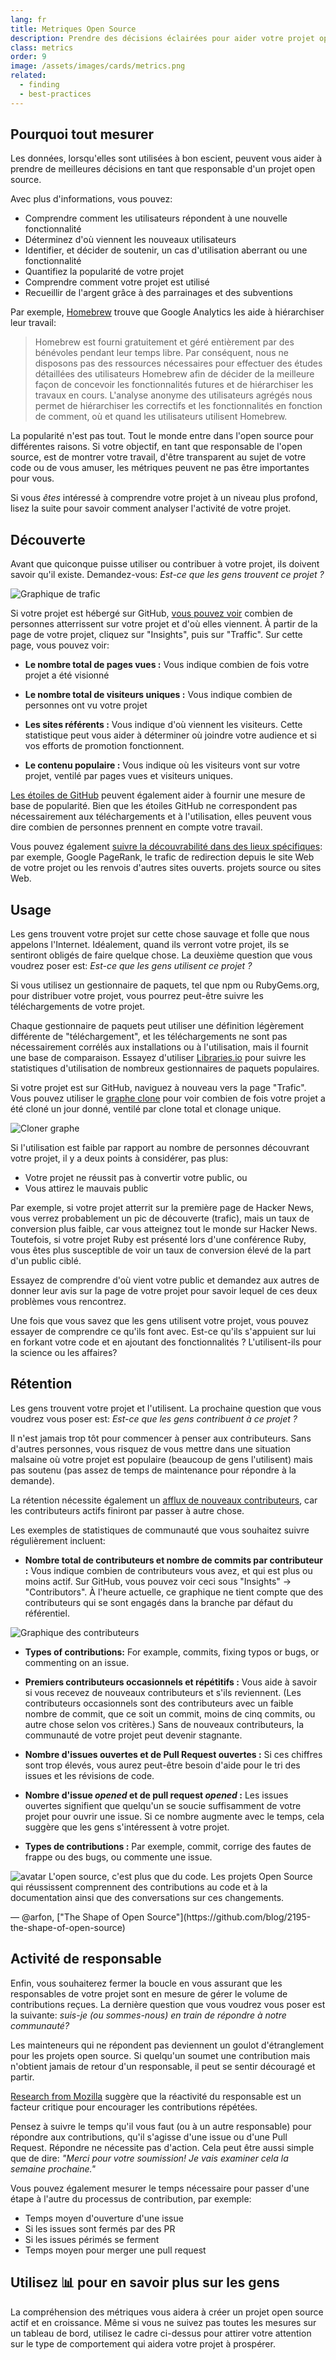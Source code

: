 ```yaml
---
lang: fr
title: Metriques Open Source
description: Prendre des décisions éclairées pour aider votre projet open source à prospérer en mesurant et en suivant son succès.
class: metrics
order: 9
image: /assets/images/cards/metrics.png
related:
  - finding
  - best-practices
---
```


## Pourquoi tout mesurer

Les données, lorsqu'elles sont utilisées à bon escient, peuvent vous aider à prendre de meilleures décisions en tant que responsable d'un projet open source.

Avec plus d'informations, vous pouvez:

* Comprendre comment les utilisateurs répondent à une nouvelle fonctionnalité
* Déterminez d'où viennent les nouveaux utilisateurs
* Identifier, et décider de soutenir, un cas d'utilisation aberrant ou une fonctionnalité
* Quantifiez la popularité de votre projet
* Comprendre comment votre projet est utilisé
* Recueillir de l'argent grâce à des parrainages et des subventions

Par exemple, [Homebrew](https://github.com/Homebrew/brew/blob/bbed7246bc5c5b7acb8c1d427d10b43e090dfd39/docs/Analytics.md) trouve que Google Analytics les aide à hiérarchiser leur travail:

> Homebrew est fourni gratuitement et géré entièrement par des bénévoles pendant leur temps libre. Par conséquent, nous ne disposons pas des ressources nécessaires pour effectuer des études détaillées des utilisateurs Homebrew afin de décider de la meilleure façon de concevoir les fonctionnalités futures et de hiérarchiser les travaux en cours. L'analyse anonyme des utilisateurs agrégés nous permet de hiérarchiser les correctifs et les fonctionnalités en fonction de comment, où et quand les utilisateurs utilisent Homebrew.

La popularité n'est pas tout. Tout le monde entre dans l'open source pour différentes raisons. Si votre objectif, en tant que responsable de l'open source, est de montrer votre travail, d'être transparent au sujet de votre code ou de vous amuser, les métriques peuvent ne pas être importantes pour vous.

Si vous _êtes_ intéressé à comprendre votre projet à un niveau plus profond, lisez la suite pour savoir comment analyser l'activité de votre projet.

## D&eacute;couverte

Avant que quiconque puisse utiliser ou contribuer à votre projet, ils doivent savoir qu'il existe. Demandez-vous: _Est-ce que les gens trouvent ce projet ?_

![Graphique de trafic](/assets/images/metrics/repo_traffic_graphs_tooltip.png)

Si votre projet est hébergé sur GitHub, [vous pouvez voir](https://help.github.com/articles/about-repository-graphs/#traffic) combien de personnes atterrissent sur votre projet et d'où elles viennent. À partir de la page de votre projet, cliquez sur "Insights", puis sur "Traffic". Sur cette page, vous pouvez voir:

* **Le nombre total de pages vues :** Vous indique combien de fois votre projet a été visionné

* **Le nombre total de visiteurs uniques :** Vous indique combien de personnes ont vu votre projet

* **Les sites référents :** Vous indique d'où viennent les visiteurs. Cette statistique peut vous aider à déterminer où joindre votre audience et si vos efforts de promotion fonctionnent.

* **Le contenu populaire :** Vous indique où les visiteurs vont sur votre projet, ventilé par pages vues et visiteurs uniques.

[Les étoiles de GitHub](https://help.github.com/articles/about-stars/) peuvent également aider à fournir une mesure de base de popularité. Bien que les étoiles GitHub ne correspondent pas nécessairement aux téléchargements et à l'utilisation, elles peuvent vous dire combien de personnes prennent en compte votre travail.

Vous pouvez également [suivre la découvrabilité dans des lieux spécifiques](https://opensource.com/business/16/6/pirate-metrics): par exemple, Google PageRank, le trafic de redirection depuis le site Web de votre projet ou les renvois d'autres sites ouverts. projets source ou sites Web.

## Usage

Les gens trouvent votre projet sur cette chose sauvage et folle que nous appelons l'Internet. Idéalement, quand ils verront votre projet, ils se sentiront obligés de faire quelque chose. La deuxième question que vous voudrez poser est: _Est-ce que les gens utilisent ce projet ?_

Si vous utilisez un gestionnaire de paquets, tel que npm ou RubyGems.org, pour distribuer votre projet, vous pourrez peut-être suivre les téléchargements de votre projet.

Chaque gestionnaire de paquets peut utiliser une définition légèrement différente de "téléchargement", et les téléchargements ne sont pas nécessairement corrélés aux installations ou à l'utilisation, mais il fournit une base de comparaison. Essayez d'utiliser [Libraries.io](https://libraries.io/) pour suivre les statistiques d'utilisation de nombreux gestionnaires de paquets populaires.

Si votre projet est sur GitHub, naviguez à nouveau vers la page "Trafic". Vous pouvez utiliser le [graphe clone](https://github.com/blog/1873-clone-graphs) pour voir combien de fois votre projet a été cloné un jour donné, ventilé par clone total et clonage unique.

![Cloner graphe](/assets/images/metrics/clone_graph.png)

Si l'utilisation est faible par rapport au nombre de personnes découvrant votre projet, il y a deux points à considérer, pas plus:

* Votre projet ne réussit pas à convertir votre public, ou
* Vous attirez le mauvais public

Par exemple, si votre projet atterrit sur la première page de Hacker News, vous verrez probablement un pic de découverte (trafic), mais un taux de conversion plus faible, car vous atteignez tout le monde sur Hacker News. Toutefois, si votre projet Ruby est présenté lors d'une conférence Ruby, vous êtes plus susceptible de voir un taux de conversion élevé de la part d'un public ciblé.

Essayez de comprendre d'où vient votre public et demandez aux autres de donner leur avis sur la page de votre projet pour savoir lequel de ces deux problèmes vous rencontrez.

Une fois que vous savez que les gens utilisent votre projet, vous pouvez essayer de comprendre ce qu'ils font avec. Est-ce qu'ils s'appuient sur lui en forkant votre code et en ajoutant des fonctionnalités ? L'utilisent-ils pour la science ou les affaires?

## R&eacute;tention

Les gens trouvent votre projet et l'utilisent. La prochaine question que vous voudrez vous poser est: _Est-ce que les gens contribuent à ce projet ?_

Il n'est jamais trop tôt pour commencer à penser aux contributeurs. Sans d'autres personnes, vous risquez de vous mettre dans une situation malsaine où votre projet est populaire (beaucoup de gens l'utilisent) mais pas soutenu (pas assez de temps de maintenance pour répondre à la demande).

La rétention nécessite également un [afflux de nouveaux contributeurs](http://blog.abigailcabunoc.com/increasing-developer-engagement-at-mozilla-science-learning-advocacy#contributor-pathways_2), car les contributeurs actifs finiront par passer à autre chose.

Les exemples de statistiques de communauté que vous souhaitez suivre régulièrement incluent:

* **Nombre total de contributeurs et nombre de commits par contributeur :** Vous indique combien de contributeurs vous avez, et qui est plus ou moins actif. Sur GitHub, vous pouvez voir ceci sous "Insights" -> "Contributors". À l'heure actuelle, ce graphique ne tient compte que des contributeurs qui se sont engagés dans la branche par défaut du référentiel.

![Graphique des contributeurs](/assets/images/metrics/repo_contributors_specific_graph.png)

* **Types of contributions:** For example, commits, fixing typos or bugs, or commenting on an issue.

* **Premiers contributeurs occasionnels et répétitifs :** Vous aide à savoir si vous recevez de nouveaux contributeurs et s'ils reviennent. (Les contributeurs occasionnels sont des contributeurs avec un faible nombre de commit, que ce soit un commit, moins de cinq commits, ou autre chose selon vos critères.) Sans de nouveaux contributeurs, la communauté de votre projet peut devenir stagnante.

* **Nombre d'issues ouvertes et de Pull Request ouvertes :** Si ces chiffres sont trop élevés, vous aurez peut-être besoin d'aide pour le tri des issues et les révisions de code.

* **Nombre d'issue _opened_ et de pull request _opened_ :** Les issues ouvertes signifient que quelqu'un se soucie suffisamment de votre projet pour ouvrir une issue. Si ce nombre augmente avec le temps, cela suggère que les gens s'intéressent à votre projet.

* **Types de contributions :** Par exemple, commit, corrige des fautes de frappe ou des bugs, ou commente une issue.

<aside markdown="1" class="pquote">
  <img src="https://avatars.githubusercontent.com/arfon?s=180" class="pquote-avatar" alt="avatar">
  L'open source, c'est plus que du code. Les projets Open Source qui réussissent comprennent des contributions au code et à la documentation ainsi que des conversations sur ces changements.
  <p markdown="1" class="pquote-credit">
— @arfon, ["The Shape of Open Source"](https://github.com/blog/2195-the-shape-of-open-source)
  </p>
</aside>

## Activit&eacute; de responsable

Enfin, vous souhaiterez fermer la boucle en vous assurant que les responsables de votre projet sont en mesure de gérer le volume de contributions reçues. La dernière question que vous voudrez vous poser est la suivante: _suis-je (ou sommes-nous) en train de répondre à notre communauté?_

Les mainteneurs qui ne répondent pas deviennent un goulot d'étranglement pour les projets open source. Si quelqu'un soumet une contribution mais n'obtient jamais de retour d'un responsable, il peut se sentir découragé et partir.

[Research from Mozilla](https://docs.google.com/presentation/d/1hsJLv1ieSqtXBzd5YZusY-mB8e1VJzaeOmh8Q4VeMio/edit#slide=id.g43d857af8_0177) suggère que la réactivité du responsable est un facteur critique pour encourager les contributions répétées.

Pensez à suivre le temps qu'il vous faut (ou à un autre responsable) pour répondre aux contributions, qu'il s'agisse d'une issue ou d'une Pull Request. Répondre ne nécessite pas d'action. Cela peut être aussi simple que de dire: _"Merci pour votre soumission! Je vais examiner cela la semaine prochaine."_

Vous pouvez également mesurer le temps nécessaire pour passer d'une étape à l'autre du processus de contribution, par exemple:

* Temps moyen d'ouverture d'une issue
* Si les issues sont fermés par des PR
* Si les issues périmés se ferment
* Temps moyen pour merger une pull request

## Utilisez 📊 pour en savoir plus sur les gens

La compréhension des métriques vous aidera à créer un projet open source actif et en croissance. Même si vous ne suivez pas toutes les mesures sur un tableau de bord, utilisez le cadre ci-dessus pour attirer votre attention sur le type de comportement qui aidera votre projet à prospérer.
